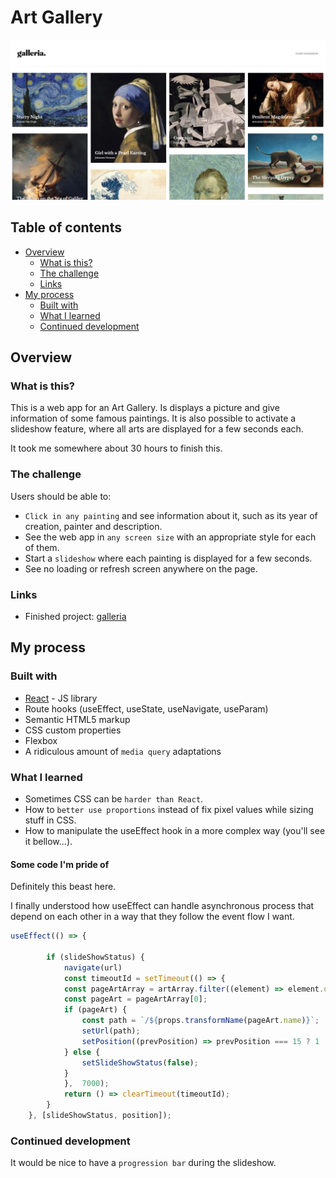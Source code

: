 # Art Gallery

![alt screenshot of the program](/src/screenshot.jpg "Program screenshot")

## Table of contents

- [Overview](#overview)
  - [What is this?](#what-is-this)
  - [The challenge](#the-challenge)
  - [Links](#links)
- [My process](#my-process)
  - [Built with](#built-with)
  - [What I learned](#what-i-learned)
  - [Continued development](#continued-development)



## Overview

### What is this?

This is a web app for an Art Gallery. Is displays a picture and give information of some famous paintings.
It is also possible to activate a slideshow feature, where all arts are displayed for a few seconds each.

It took me somewhere about 30 hours to finish this.


### The challenge

Users should be able to:

- `Click in any painting` and see information about it, such as its year of creation, painter and description.
- See the web app in `any screen size` with an appropriate style for each of them.
- Start a `slideshow` where each painting is displayed for a few seconds.
- See no loading or refresh screen anywhere on the page.


### Links

- Finished project: [galleria](https://art-gallery-ribeiroallison.vercel.app/)


## My process

### Built with

- [React](https://reactjs.org/) - JS library
- Route hooks (useEffect, useState, useNavigate, useParam)
- Semantic HTML5 markup
- CSS custom properties
- Flexbox
- A ridiculous amount of `media query` adaptations

### What I learned

- Sometimes CSS can be `harder than React`.
- How to `better use proportions` instead of fix pixel values while sizing stuff in CSS.
- How to manipulate the useEffect hook in a more complex way (you'll see it bellow...).

#### Some code I'm pride of


Definitely this beast here. 

I finally understood how useEffect can handle asynchronous process that depend on each other in a way that they follow the event flow I want. 

```js
useEffect(() => {
        
        if (slideShowStatus) {
            navigate(url)
            const timeoutId = setTimeout(() => {
            const pageArtArray = artArray.filter((element) => element.order === position);
            const pageArt = pageArtArray[0];
            if (pageArt) {
                const path = `/${props.transformName(pageArt.name)}`;
                setUrl(path);
                setPosition((prevPosition) => prevPosition === 15 ? 1 : prevPosition + 1);
            } else {
                setSlideShowStatus(false);
            }
            },  7000);
            return () => clearTimeout(timeoutId);
        }
    }, [slideShowStatus, position]);
```



### Continued development

It would be nice to have a `progression bar` during the slideshow.